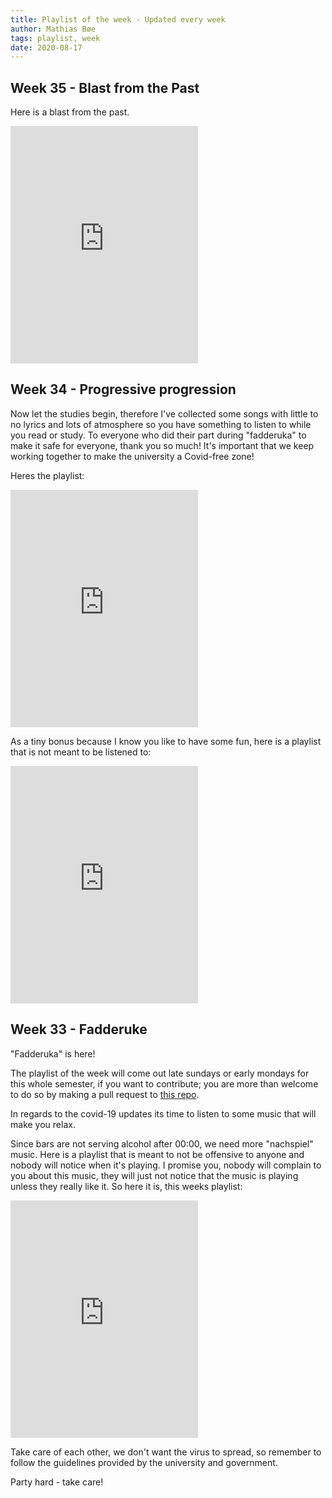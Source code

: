 ```yaml
---
title: Playlist of the week - Updated every week
author: Mathias Bøe
tags: playlist, week
date: 2020-08-17
---
```

## Week 35 - Blast from the Past

Here is a blast from the past.

<iframe src="https://open.spotify.com/embed/playlist/79kLau44WQEFVhsuNiCpAe" width="300" height="380" frameborder="0" allowtransparency="true" allow="encrypted-media"></iframe>

## Week 34 - Progressive progression

Now let the studies begin, therefore I've collected some songs with little to no lyrics and lots of atmosphere so you have something to listen to while you read or study. To everyone who did their part during "fadderuka" to make it safe for everyone, thank you so much! It's important that we keep working together to make the university a Covid-free zone!

Heres the playlist:

<iframe src="https://open.spotify.com/embed/playlist/3EsSRpOURWEkZXk9pGjzFx" width="300" height="380" frameborder="0" allowtransparency="true" allow="encrypted-media"></iframe>

As a tiny bonus because I know you like to have some fun, here is a playlist that is not meant to be listened to:

<iframe src="https://open.spotify.com/embed/playlist/78rX4tUSJn6HRxhufaakmY" width="300" height="380" frameborder="0" allowtransparency="true" allow="encrypted-media"></iframe>

## Week 33 - Fadderuke

"Fadderuka" is here!

The playlist of the week will come out late sundays or early mondays for this whole semester, if you want to contribute; you are more than welcome to do so by making a pull request to [this repo](https://github.com/mrboen94/lesesalen).

In regards to the covid-19 updates its time to listen to some music that will make you relax.

Since bars are not serving alcohol after 00:00, we need more "nachspiel" music. Here is a playlist that is meant to not be offensive to anyone and nobody will notice when it's playing. I promise you, nobody will complain to you about this music, they will just not notice that the music is playing unless they really like it. So here it is, this weeks playlist:

<iframe src="https://open.spotify.com/embed/playlist/77EX0tEGNY8J0yopA072PR" width="300" height="380" frameborder="0" allowtransparency="true" allow="encrypted-media"></iframe>

Take care of each other, we don't want the virus to spread, so remember to follow the guidelines provided by the university and government.

Party hard - take care!
